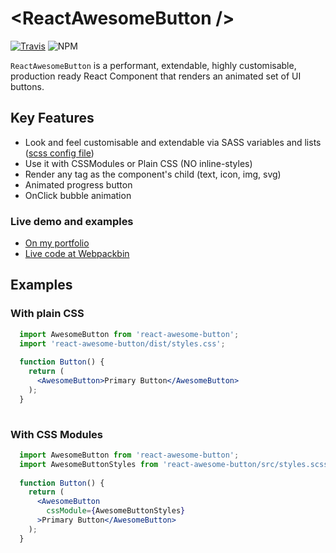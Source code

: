 # &lt;ReactAwesomeButton /&gt;

[![Travis](https://img.shields.io/travis/rcaferati/react-awesome-button/master.svg)](https://travis-ci.org/rcaferati/react-awesome-button) ![NPM](https://img.shields.io/npm/v/react-awesome-button.svg)

`ReactAwesomeButton` is a performant, extendable, highly customisable, production ready React Component that renders an animated set of UI buttons.

## Key Features
+ Look and feel customisable and extendable via SASS variables and lists ([scss config file](https://github.com/rcaferati/react-awesome-button/blob/master/src/styles/default.scss))
+ Use it with CSSModules or Plain CSS (NO inline-styles)
+ Render any tag as the component\'s child (text, icon, img, svg)
+ Animated progress button
+ OnClick bubble animation

### Live demo and examples
+ <a href="https://caferati.me/demo/react-awesome-button" target="_blank">On my portfolio</a>
+ <a href="https://www.webpackbin.com/bins/-Kod7WV_1sLWnwxPdZJ-" target="_blank">Live code at Webpackbin</a>

## Examples

### With plain CSS
```jsx
  import AwesomeButton from 'react-awesome-button';
  import 'react-awesome-button/dist/styles.css';
  
  function Button() {
    return (
      <AwesomeButton>Primary Button</AwesomeButton>
    );
  }
  
```

### With CSS Modules
```jsx
  import AwesomeButton from 'react-awesome-button';
  import AwesomeButtonStyles from 'react-awesome-button/src/styles.scss'
  
  function Button() {
    return (
      <AwesomeButton
        cssModule={AwesomeButtonStyles}
      >Primary Button</AwesomeButton>
    );
  }
  
```
